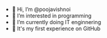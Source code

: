 - 👋 Hi, I’m @poojavishnoi
- 👀 I’m interested in programming
- 🌱 I’m currently doing IT enginnering
- 💞️ It's my first experience on GitHub

<!---
poojavishnoi/poojavishnoi is a ✨ special ✨ repository because its `README.md` (this file) appears on your GitHub profile.
You can click the Preview link to take a look at your changes.
--->
